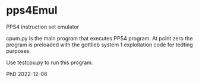 # pps4Emul
PPS4 instruction set emulator

cpum.py is the main program that executes PPS4 program. At point zero the program is preloaded with the gottlieb system 1 exploitation code for tedting purposes.

Use testcpu.py to run this program.



PhD 2022-12-06


